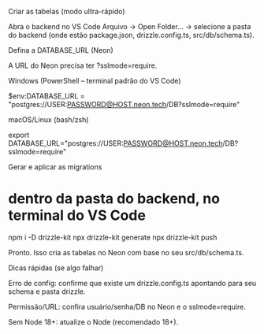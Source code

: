 Criar as tabelas (modo ultra-rápido)

Abra o backend no VS Code
Arquivo → Open Folder… → selecione a pasta do backend (onde estão package.json, drizzle.config.ts, src/db/schema.ts).

Defina a DATABASE_URL (Neon)

A URL do Neon precisa ter ?sslmode=require.

Windows (PowerShell – terminal padrão do VS Code)

$env:DATABASE_URL = "postgres://USER:PASSWORD@HOST.neon.tech/DB?sslmode=require"


macOS/Linux (bash/zsh)

export DATABASE_URL="postgres://USER:PASSWORD@HOST.neon.tech/DB?sslmode=require"


Gerar e aplicar as migrations

# dentro da pasta do backend, no terminal do VS Code
npm i -D drizzle-kit
npx drizzle-kit generate
npx drizzle-kit push


Pronto. Isso cria as tabelas no Neon com base no seu src/db/schema.ts.

Dicas rápidas (se algo falhar)

Erro de config: confirme que existe um drizzle.config.ts apontando para seu schema e pasta drizzle.

Permissão/URL: confira usuário/senha/DB no Neon e o sslmode=require.

Sem Node 18+: atualize o Node (recomendado 18+).